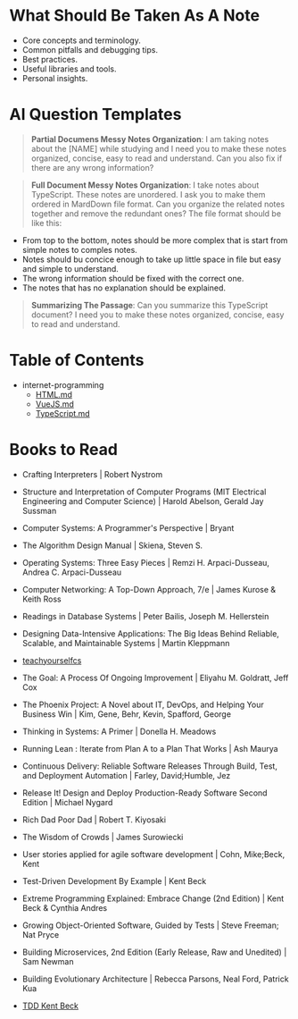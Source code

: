 # What Should Be Taken As A Note
+ Core concepts and terminology.
+ Common pitfalls and debugging tips.
+ Best practices.
+ Useful libraries and tools.
+ Personal insights.

# AI Question Templates
> **Partial Documens Messy Notes Organization**: I am taking notes about the [NAME] while studying and I need you to make these notes organized, concise, easy to read and understand. Can you also fix if there are any wrong information?

> **Full Document Messy Notes Organization**: I take notes about TypeScript. These notes are unordered. I ask you to make them ordered in MardDown file format. Can you organize the related notes together and remove the redundant ones? The file format should be like this:
  - From top to the bottom, notes should be more complex that is start from simple notes to comples notes.
  - Notes should bu concice enough to take up little space in file but easy and simple to understand.
  - The wrong information should be fixed with the correct one.
  - The notes that has no explanation should be explained.

> **Summarizing The Passage**: Can you summarize this TypeScript document? I need you to make these notes organized, concise, easy to read and understand.

# Table of Contents
+ internet-programming
  - [HTML.md](https://github.com/alrenU/study-notes/blob/main/internet-programming/HTML.md)
  - [VueJS.md](https://github.com/alrenU/study-notes/blob/main/internet-programming/VueJS.md)
  - [TypeScript.md](https://github.com/alrenU/study-notes/blob/main/InternetProgramming/TypeScript/TypeScript.md)

# Books to Read
+ Crafting Interpreters | Robert Nystrom
+ Structure and Interpretation of Computer Programs (MIT Electrical Engineering and Computer Science) | Harold Abelson, Gerald Jay Sussman
+ Computer Systems: A Programmer's Perspective | Bryant
+ The Algorithm Design Manual | Skiena, Steven S.
+ Operating Systems: Three Easy Pieces | Remzi H. Arpaci-Dusseau, Andrea C. Arpaci-Dusseau
+ Computer Networking: A Top-Down Approach, 7/e | James Kurose & Keith Ross

+ Readings in Database Systems | Peter Bailis, Joseph M. Hellerstein
+ Designing Data-Intensive Applications: The Big Ideas Behind Reliable, Scalable, and Maintainable Systems | Martin Kleppmann

+ [teachyourselfcs](https://teachyourselfcs.com/)

+ The Goal: A Process Of Ongoing Improvement | Eliyahu M. Goldratt, Jeff Cox
+ The Phoenix Project: A Novel about IT, DevOps, and Helping Your Business Win | Kim, Gene, Behr, Kevin, Spafford, George
+ Thinking in Systems: A Primer | Donella H. Meadows
+ Running Lean : Iterate from Plan A to a Plan That Works | Ash Maurya
+ Continuous Delivery: Reliable Software Releases Through Build, Test, and Deployment Automation | Farley, David;Humble, Jez
+ Release It! Design and Deploy Production-Ready Software Second Edition | Michael Nygard
+ Rich Dad Poor Dad | Robert T. Kiyosaki
+ The Wisdom of Crowds | James Surowiecki
+ User stories applied for agile software development | Cohn, Mike;Beck, Kent

+ Test-Driven Development By Example | Kent Beck
+ Extreme Programming Explained: Embrace Change (2nd Edition) | Kent Beck & Cynthia Andres
+ Growing Object-Oriented Software, Guided by Tests | Steve Freeman; Nat Pryce
+ Building Microservices, 2nd Edition (Early Release, Raw and Unedited) | Sam Newman

+ Building Evolutionary Architecture | Rebecca Parsons, Neal Ford, Patrick Kua

+ [TDD Kent Beck](https://drive.google.com/drive/folders/0B9YBFXrfhasNdFMzU3BWRG53Wkk?resourcekey=0-RKmZID2GpUiZhWhb4Y0sgg)